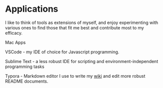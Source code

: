 # Applications

I like to think of tools as extensions of myself, and enjoy experimenting with various ones to find those that fit me best and contribute most to my efficacy. 

Mac Apps 

VSCode - my IDE of choice for Javascript programming.

Sublime Text - a less robust IDE for scripting and environment-independent programming tasks 

Typora - Markdown editor I use to write my [wiki](wiki.Kunal.space) and edit more robust README documents. 